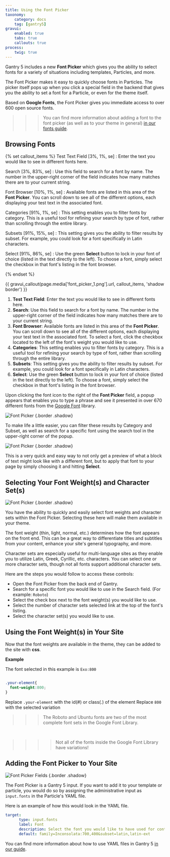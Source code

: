 ```yaml
---
title: Using the Font Picker
taxonomy:
    category: docs
    tag: [gantry5]
gravui:
    enabled: true
    tabs: true
    callouts: true
process:
    twig: true
---
```


Gantry 5 includes a new **Font Picker** which gives you the ability to select fonts for a variety of situations including templates, Particles, and more.

The Font Picker makes it easy to quickly choose fonts in Particles. The picker itself pops up when you click a special field in the backend that gives you the ability to set a font for a Particle, or even for the theme itself.

Based on **Google Fonts**, the Font Picker gives you immediate access to over 600 open source fonts.

>>> You can find more information about adding a font to the font picker (as well as to your theme in general) [in our fonts guide](../fonts).

## Browsing Fonts

{% set callout_items %}
Test Text Field [3%, 1%, se]
    : Enter the text you would like to see in different fonts here.

Search [3%, 83%, se]
    : Use this field to search for a font by name. The number in the upper-right corner of the field indicates how many matches there are to your current string.

Font Browser [10%, 1%, se]
    : Available fonts are listed in this area of the **Font Picker**. You can scroll down to see all of the different options, each displaying your test text in the associated font.

Categories [91%, 1%, se]
    : This setting enables you to filter fonts by category. This is a useful tool for refining your search by type of font, rather than scrolling through the entire library.

Subsets [91%, 15%, se]
    : This setting gives you the ability to filter results by subset. For example, you could look for a font specifically in Latin characters.

Select [91%, 86%, se]
    : Use the green **Select** button to lock in your font of choice (listed in the text directly to the left). To choose a font, simply select the checkbox in that font's listing in the font browser.

{% endset %}

{{ gravui_callout(page.media['font_picker_1.png'].url, callout_items, 'shadow border') }}

1. **Test Text Field**: Enter the text you would like to see in different fonts here.
2. **Search**: Use this field to search for a font by name. The number in the upper-right corner of the field indicates how many matches there are to your current string.
3. **Font Browser**: Available fonts are listed in this area of the **Font Picker**. You can scroll down to see all of the different options, each displaying your test text in the associated font. To select a font, click the checkbox located to the left of the font's weight you would like to use.
4. **Categories**: This setting enables you to filter fonts by category. This is a useful tool for refining your search by type of font, rather than scrolling through the entire library.
5. **Subsets**: This setting gives you the ability to filter results by subset. For example, you could look for a font specifically in Latin characters.
6. **Select**: Use the green **Select** button to lock in your font of choice (listed in the text directly to the left). To choose a font, simply select the checkbox in that font's listing in the font browser.

Upon clicking the font icon to the right of the **Font Picker** field, a popup appears that enables you to type a phrase and see it presented in over 670 different fonts from the [Google Font](http://www.google.com/fonts) library.

![Font Picker](font_picker_2.png) {.border .shadow}

To make life a little easier, you can filter these results by Category and Subset, as well as search for a specific font using the search tool in the upper-right corner of the popup.

![Font Picker](font_picker_3.png) {.border .shadow}

This is a very quick and easy way to not only get a preview of what a block of text might look like with a different font, but to apply that font to your page by simply choosing it and hitting **Select**.

## Selecting Your Font Weight(s) and Character Set(s)

![Font Picker](font_picker_4.png) {.border .shadow}

You have the ability to quickly and easily select font weights and character sets within the Font Picker. Selecting these here will make them available in your theme. 

The font weight (thin, light, normal, etc.) determines how the font appears on the front end. This can be a great way to differentiate titles and subtitles from your content, enhance your site's general typography, and more.

Character sets are especially useful for multi-language sites as they enable you to utilize Latin, Greek, Cyrillic, etc. characters. You can select one or more character sets, though not all fonts support additional character sets.

Here are the steps you would follow to access these controls:

* Open the Font Picker from the back end of Gantry.
* Search for a specific font you would like to use in the Search field. (For example: `Roboto`)
* Select the check box next to the font weight(s) you would like to use.
* Select the number of character sets selected link at the top of the font's listing.
* Select the character set(s) you would like to use. 

## Using the Font Weight(s) in Your Site

Now that the font weights are available in the theme, they can be added to the site with **css**.

**Example**

The font selected in this example is `Exo:800`

```css

.your-element{
  font-weight:800;
}

```

Replace `.your-element` with the id(#) or class(.) of the element
Replace `800` with the selected variation

>>> The Roboto and Ubuntu fonts are two of the most complete font sets in the Google Font Library.

<br>

>>>> Not all of the fonts inside the Google Font Library have variations!

## Adding the Font Picker to Your Site

![Font Picker Fields](font_selector_field.png) {.border .shadow}

The Font Picker is a Gantry 5 input. If you want to add it to your template or particle, you would do so by assigning the administrative input as `input.fonts` in the Particle's YAML file.

Here is an example of how this would look in the YAML file.

```yaml
target:
      type: input.fonts
      label: Font
      description: Select the font you would like to have used for content in the Particle.
      default: family=Inconsolata:700,400&subset=latin,latin-ext
```

You can find more information about how to use YAML files in Gantry 5 [in our guide](../../advanced/particle-yaml-field-types).
